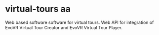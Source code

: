 # virtual-tours aa
Web based software software for virtual tours. Web API for integration of EvoVR Virtual Tour Creator and EvoVR Virtual Tour Player.
